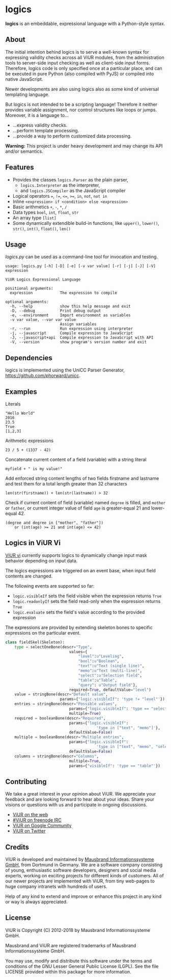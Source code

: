# logics

**logics** is an embeddable, expressional language with a Python-style syntax.

## About

The initial intention behind logics is to serve a well-known syntax for expressing validity checks across all ViUR modules, from the administration tools to server-side input checking as well as client-side input forms. Therefore, logics code is only specified once at a particular place, and can be executed in pure Python (also compiled with PyJS) or compiled into native JavaScript.

Newer developments are also using logics also as some kind of universal templating language.

But logics is not intended to be a scripting language! Therefore it neither provides variable assignment, nor control structures like loops or jumps. Moreover, it is a language to...

- ...express validity checks.
- ...perform template processing.
- ...provide a way to perform customized data processing.


**Warning:** This project is under heavy development and may change its API and/or semantics.

## Features

- Provides the classes `logics.Parser` as the plain parser,
  - `logics.Interpreter` as the interpreter,
  - and `logics.JSCompiler` as the JavaScript compiler
- Logical operators `=`, `!=`, `<=`, `>=`, `in`, `not`, `not in`
- Inline `<expression> if <condition> else <expression>`
- Basic arithmetics `+`, `-`, `*`, `/`
- Data types `bool`, `int`, `float`, `str`
- An array type `[list]`
- Some dynamically extendible build-in functions, like `upper()`, `lower()`, `str()`, `int()`, `float()`, `len()`

## Usage

*logics.py* can be used as a command-line tool for invocation and testing.

```
usage: logics.py [-h] [-D] [-e] [-v var value] [-r] [-j] [-J] [-V] expression

ViUR Logics Expressional Language

positional arguments:
  expression            The expression to compile

optional arguments:
  -h, --help            show this help message and exit
  -D, --debug           Print debug output
  -e, --environment     Import environment as variables
  -v var value, --var var value
						Assign variables
  -r, --run             Run expression using interpreter
  -j, --javascript      Compile expression to JavaScript
  -J, --javascript+api  Compile expression to JavaScript with API
  -V, --version         show program's version number and exit
```

## Dependencies

logics is implemented using the UniCC Parser Generator, https://github.com/phorward/unicc.

## Examples

Literals

	"Hello World"
	2016
	23.5
	True
	[1,2,3]

Arithmetic expressions

	23 / 5 + (1337 - 42)

Concatenate current content of a field (variable) with a string literal

	myfield + " is my value!"

Add enforced string content lengths of two fields firstname and lastname
and test them for a total length greater than 32 characters

	len(str(firstname)) + len(str(lastname)) > 32

Check if current content of field (variable) named `degree` is filled,
and `mother` or `father`, or current integer value of field `age` is
greater-equal 21 and lower-equal 42.

	(degree and degree in ["mother", "father"])
		or (int(age) >= 21 and int(age) <= 42)

## Logics in ViUR Vi

[ViUR vi](https://github.com/viur-framework/vi) currently supports logics to dynamically change input mask behavior depending on input data.

The logics expressions are triggered on an event base, when input field contents are changed.

The following events are supported so far:

- `logic.visibleIf` sets the field visible when the expression returns `True`
- `logic.readonlyIf` sets the field read-only when the expression returns `True`
- `logic.evaluate` sets the field's value according to the provided expression

The expressions are provided by extending skeleton bones to specific expressions on the particular event.

```python
class fieldSkel(Skeleton):
	type = selectOneBone(descr="Type",
							values={
								"level":u"Leveling",
								"bool":u"Boolean",
								"text":u"Text (single line)",
								"memo":u"Text (multi-line)",
								"select":u"Selection field",
								"table":u"Table",
								"query": u"Output field"},
							required=True, defaultValue="level")
	value = stringBone(descr="Default value",
						params={"logic.visibleIf": 'type != "level"'})
	entries = stringBone(descr="Possible values",
							params={"logic.visibleIf": 'type == "select"'},
							multiple=True)
	required = booleanBone(descr="Required",
							params={"logic.visibleIf":
										'type in ["text", "memo"]'},
							defaultValue=False)
	multiple = booleanBone(descr="Multiple entries",
							params={"logic.visibleIf":
										'type in ["text", "memo", "select"]'},
							defaultValue=False)
	columns = stringBone(descr="Columns",
							multiple=True,
							params={"visibleIf": 'type == "table"'})
```

## Contributing

We take a great interest in your opinion about ViUR. We appreciate your feedback and are looking forward to hear about your ideas. Share your visions or questions with us and participate in ongoing discussions.

- [ViUR on the web](https://www.viur.is)
- [#ViUR on freenode IRC](https://webchat.freenode.net/?channels=viur)
- [ViUR on Google Community](https://plus.google.com/communities/102034046048891029088)
- [ViUR on Twitter](https://twitter.com/weloveViUR)

## Credits

ViUR is developed and maintained by [Mausbrand Informationssysteme GmbH](https://www.mausbrand.de/en), from Dortmund in Germany. We are a software company consisting of young, enthusiastic software developers, designers and social media experts, working on exciting projects for different kinds of customers. All of our newer projects are implemented with ViUR, from tiny web-pages to huge company intranets with hundreds of users.

Help of any kind to extend and improve or enhance this project in any kind or way is always appreciated.

## License

ViUR is Copyright (C) 2012-2018 by Mausbrand Informationssysteme GmbH.

Mausbrand and ViUR are registered trademarks of Mausbrand Informationssysteme GmbH.

You may use, modify and distribute this software under the terms and conditions of the GNU Lesser General Public License (LGPL). See the file LICENSE provided within this package for more information.
